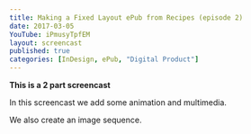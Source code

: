 ```yaml
---
title: Making a Fixed Layout ePub from Recipes (episode 2)
date: 2017-03-05
YouTube: iPmusyTpfEM
layout: screencast
published: true
categories: [InDesign, ePub, "Digital Product"]
---
```

**This is a 2 part screencast**

In this screencast we add some animation and multimedia.

We also create an image sequence.
